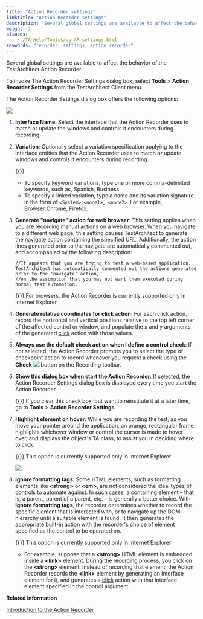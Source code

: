 ```yaml
--- 
title: "Action Recorder settings"
linktitle: "Action Recorder settings"
description: "Several global settings are available to affect the behavior of the TestArchitect Action Recorder."
weight: 2
aliases: 
    - /TA_Help/Topics/ug_AR_settings.html
keywords: "recorder, settings, action recorder"
---
```


Several global settings are available to affect the behavior of the TestArchitect Action Recorder.

To invoke The Action Recorder Settings dialog box, select **Tools** \> **Action Recorder Settings** from the TestArchitect Client menu.

The Action Recorder Settings dialog box offers the following options:

![](/images/TA_Help/Images/AR_settings.png)

1.  **Interface Name**: Select the interface that the Action Recorder uses to match or update the windows and controls it encounters during recording.
2.  **Variation**: Optionally select a variation specification applying to the interface entities that the Action Recorder uses to match or update windows and controls it encounters during recording.

    {{<note>}}

    -   To specify keyword variations, type one or more comma-delimited keywords, such as, Spanish, Business.
    -   To specify a linked variation, type a name and its variation signature in the form of `<System>:<node1>, <node2>`. For example, Browser:Chrome, Firefox.
3.  **Generate "navigate" action for web browser**: This setting applies when you are recording manual actions on a web browser. When you navigate to a different web page, this setting causes TestArchitect to generate the [navigate](/TA_Automation/Topics/bia_navigate.html) action containing the specified URL. Additionally, the action lines generated prior to the navigate are automatically commented out, and accompanied by the following description:

    ```
    //It appears that you are trying to test a web-based application. TestArchitect has automatically commented out the actions generated prior to the 'navigate' action,
    //on the assumption that you may not want them executed during normal test automation. 
    ```

    {{<note>}} For browsers, the Action Recorder is currently supported only in Internet Explorer

4.  **Generate relative coordinates for click action**: For each click action, record the horizontal and vertical positions relative to the top left corner of the affected control or window, and populate the x and y arguments of the generated [click](/TA_Automation/Topics/bia_click.html) action with those values.
5.  **Always use the default check action when I define a control check**: If not selected, the Action Recorder prompts you to select the type of checkpoint action to record whenever you request a check using the **Check** ![](/images/TA_Help/Images/inserting_checkpoints_btn.png) button on the Recording toolbar.
6.  **Show this dialog box when start the Action Recorder**: If selected, the Action Recorder Settings dialog box is displayed every time you start the Action Recorder.

    {{<tip>}} If you clear this check box, but want to reinstitute it at a later time, go to **Tools** \> **Action Recorder Settings**.

7.  **Highlight element on hover**: While you are recording the test, as you move your pointer around the application, an orange, rectangular frame highlights whichever window or control the cursor is made to hover over, and displays the object's TA class, to assist you in deciding where to click.

    {{<note>}} This option is currently supported only in Internet Explorer

    ![](/images/TA_Help/Images/AR_show_TA_class.png)

8.  **Ignore formatting tags**: Some HTML elements, such as formatting elements like **<strong\>** or **<em\>**, are not considered the ideal types of controls to automate against. In such cases, a containing element – that is, a parent, parent of a parent, etc. – is generally a better choice. With **Ignore formatting tags**, the recorder determines whether to record the specific element that is interacted with, or to navigate up the DOM hierarchy until a suitable element is found. It then generates the appropriate built-in action with the recorder's choice of element specified as the control to be operated on.

    {{<important>}} This option is currently supported only in Internet Explorer

    -   For example, suppose that a **<strong\>** HTML element is embedded inside a **<link\>** element. During the recording process, you click on the **<strong\>** element. Instead of recording that element, the Action Recorder records the **<link\>** element by generating an interface element for it, and generates a [click](/TA_Automation/Topics/bia_click.html) action with that interface element specified in the control argument.



**Related information**  


[Introduction to the Action Recorder](/TA_Tutorials/Topics/Action_Recorder_Introduction.html)

